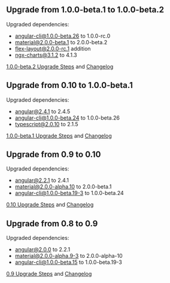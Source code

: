 ## Upgrade from 1.0.0-beta.1 to 1.0.0-beta.2

Upgraded dependencies:

- angular-cli@1.0.0-beta.26 to 1.0.0-rc.0
- material@2.0.0-beta.1 to 2.0.0-beta.2
- flex-layout@2.0.0-rc.1 addition
- ngx-charts@3.1.2 to 4.1.3

[1.0.0-beta.2 Upgrade Steps](https://github.com/Teradata/covalent-quickstart/pull/46/commits) and [Changelog](https://github.com/Teradata/covalent/blob/main/docs/CHANGELOG.md#100-beta2-hotel-california-2017-02-23)

## Upgrade from 0.10 to 1.0.0-beta.1

Upgraded dependencies:

- angular@2.4.1 to 2.4.5
- angular-cli@1.0.0-beta.24 to 1.0.0-beta.26
- typescript@2.0.10 to 2.1.5

[1.0.0-beta.1 Upgrade Steps](https://github.com/Teradata/covalent-quickstart/pull/34/commits) and [Changelog](https://github.com/Teradata/covalent/blob/v1.0.0-beta.1/docs/CHANGELOG.md#100-beta1-purple-rain-2017-01-30)

## Upgrade from 0.9 to 0.10

Upgraded dependencies:

- angular@2.2.1 to 2.4.1
- material@2.0.0-alpha.10 to 2.0.0-beta.1
- angular-cli@1.0.0-beta.19-3 to 1.0.0-beta.24

[0.10 Upgrade Steps](https://github.com/Teradata/covalent-quickstart/pull/26/commits) and [Changelog](https://github.com/Teradata/covalent/blob/v0.10.0/docs/CHANGELOG.md#0100-bedlington-cummerbund-2016-12-30)

## Upgrade from 0.8 to 0.9

Upgraded dependencies:

- angular@2.0.0 to 2.2.1
- material@2.0.0-alpha.9-3 to 2.0.0-alpha-10
- angular-cli@1.0.0-beta.15 to 1.0.0-beta.19-3

[0.9 Upgrade Steps](https://github.com/Teradata/covalent-quickstart/pull/20/commits) and [Changelog](https://github.com/Teradata/covalent/blob/main/docs/CHANGELOG.md#090-pallettown-cummerbund-2016-11-21)
